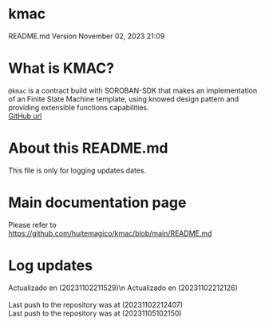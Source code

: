 # kmac
README.md Version November 02, 2023 21:09<br />

# What is KMAC?
`@kmac` is a contract build with SOROBAN-SDK that makes an  implementation of an Finite State Machine template,  using knowed design pattern and providing extensible functions capabilities. <br />
[GitHub url](https://github.com/huitemagico/kmac)

# About this README.md
 This file is only for logging updates dates.

# Main documentation page
 Please refer to https://github.com/huitemagico/kmac/blob/main/README.md


# Log updates
  Actualizado en (20231102211529)\n
Actualizado en (20231102212126) <br>
<br> Last push to the repository was at (20231102212407)
<br> Last push to the repository was at (20231105102150)
